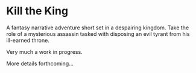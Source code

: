 # Kill the King
A fantasy narrative adventure short set in a despairing kingdom. Take the role of a mysterious assassin tasked with disposing an evil tyrant from his ill-earned throne.

Very much a work in progress.

More details forthcoming...
